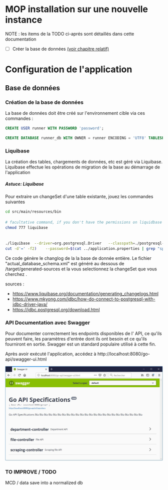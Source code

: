 # MOP installation sur une nouvelle instance


NOTE : les items de la TODO ci-aprés sont détaillés dans cette documentation
* [ ] Créer la base de données [(voir chapitre relatif)](#cr%C3%A9ation-de-la-base-de-donn%C3%A9es)


# Configuration de l'application

## Base de données

### Création de la base de données

La base de données doit être créé sur l'environnement cible via ces commandes : 

```sql
CREATE USER runner WITH PASSWORD 'password';
```

```sql
CREATE DATABASE runner_db WITH OWNER = runner ENCODING = 'UTF8' TABLESPACE = pg_default CONNECTION LIMIT = -1;
```

### Liquibase

La création des tables, chargements de données, etc est géré via Liquibase.
Liquibase effectue les opérations de migration de la base au démarrage de l'application


##### Astuce: Liquibase
Pour extraire  un changeSet d'une table existante, jouez les commandes suivantes

```sh
cd src/main/resources/bin

# facultative command, if you don't have the permissions on liquidbase
chmod 777 liquibase


./liquibase  --driver=org.postgresql.Driver   --classpath=./postgresql-42.2.6.jar    --url=$(cat ../application.properties | grep "spring.datasource.url" | cut -d'=' -f2)    --username=$(cat ../application.properties | grep "spring.datasource.username" |
cut -d'=' -f2)    --password=$(cat ../application.properties | grep "spring.datasource.password" | cut -d'=' -f2)     --changeLogFile=../../../../target/generated-sources/actual_database_schema.xml     generateChangeLog

```

Ce code génère le changlog de la la base de donnée entière.
Le fichier "actual_database_schema.xml" est généré au dessous de /target/generated-sources et la vous selectionnez la changeSet que vous cherchez .

 sources : 
- https://www.liquibase.org/documentation/generating_changelogs.html 
- https://www.mkyong.com/jdbc/how-do-connect-to-postgresql-with-jdbc-driver-java/ 
- https://jdbc.postgresql.org/download.html
 
 
### API Documentation avec Swagger

Pour documenter correctement les endpoints disponibles de l' API, ce qu'ils peuvent faire, les paramètres d'entrée dont ils ont besoin et ce qu'ils fourniront en sortie. Swagger est un standard populaire utilisé à cette fin.

Après avoir exécuté l'application, accédez à http://localhost:8080/go-api/swagger-ui.html

![img](src/main/resources/screen-shot/swagger.jpg "Title")

### TO IMPROVE / TODO
MCD / data save into a normalized db
